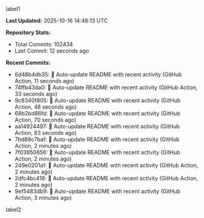 
label1 
<!-- ACTIVITY_START -->
**Last Updated:** 2025-10-16 14:48:13 UTC

**Repository Stats:**
- Total Commits: 102434
- Last Commit: 12 seconds ago

**Recent Commits:**
- 6d48b4db35: 🤖 Auto-update README with recent activity (GitHub Action, 11 seconds ago)
- 74ffb43da0: 🤖 Auto-update README with recent activity (GitHub Action, 33 seconds ago)
- 9c8340f805: 🤖 Auto-update README with recent activity (GitHub Action, 48 seconds ago)
- 68b2bd86fd: 🤖 Auto-update README with recent activity (GitHub Action, 70 seconds ago)
- aa14924497: 🤖 Auto-update README with recent activity (GitHub Action, 83 seconds ago)
- 7bd88c7baf: 🤖 Auto-update README with recent activity (GitHub Action, 2 minutes ago)
- 7f03850656: 🤖 Auto-update README with recent activity (GitHub Action, 2 minutes ago)
- 249e0201a1: 🤖 Auto-update README with recent activity (GitHub Action, 2 minutes ago)
- 2dfc4bc418: 🤖 Auto-update README with recent activity (GitHub Action, 2 minutes ago)
- 9ef5483db9: 🤖 Auto-update README with recent activity (GitHub Action, 3 minutes ago)
<!-- ACTIVITY_END -->

label2
